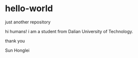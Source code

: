 # hello-world
just another repository

hi humans!
i am a student from Dalian University of Technology.

thank you

Sun Honglei
